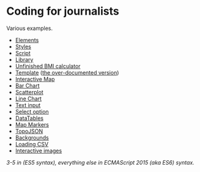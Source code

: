 # Coding for journalists

Various examples.

- [Elements](01-elements/index.html)
- [Styles](02-styles/index.html)
- [Script](03-script/index.html)
- [Library](04-library/index.html)
- [Unfinished BMI calculator](05-unfinished-bmi-calculator/index.html)
- [Template](06-template/index.html) ([the over-documented version](06-template-documented/index.html))
- [Interactive Map](07-interactive-map/index.html)
- [Bar Chart](08-bar-chart/index.html)
- [Scatterplot](09-scatterplot/index.html)
- [Line Chart](10-line-chart/index.html)
- [Text input](11-text-input/index.html)
- [Select option](12-select-option/index.html)
- [DataTables](13-datatables/index.html)
- [Map Markers](14-map-markers/index.html)
- [TopoJSON](15-topojson/index.html)
- [Backgrounds](16-backgrounds/index.html)
- [Loading CSV](17-loading-csv/index.html)
- [Interactive images](18-interactive-images/index.html)

*3-5 in (ES5 syntax), everything else in ECMAScript 2015 (aka ES6) syntax.*